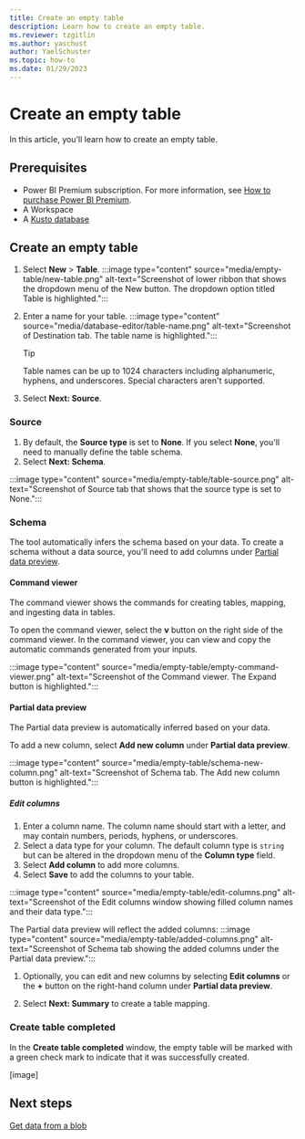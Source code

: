 ```yaml
---
title: Create an empty table
description: Learn how to create an empty table.
ms.reviewer: tzgitlin
ms.author: yaschust
author: YaelSchuster
ms.topic: how-to
ms.date: 01/29/2023
---
```


# Create an empty table

In this article, you'll learn how to create an empty table.

## Prerequisites

* Power BI Premium subscription. For more information, see [How to purchase Power BI Premium](/power-bi/enterprise/service-admin-premium-purchase).
* A Workspace
* A [Kusto database](create-database.md)

## Create an empty table

1. Select **New** > **Table**.
    :::image type="content" source="media/empty-table/new-table.png" alt-text="Screenshot of lower ribbon that shows the dropdown menu of the New button. The dropdown option titled Table is highlighted.":::
1. Enter a name for your table.
    :::image type="content" source="media/database-editor/table-name.png" alt-text="Screenshot of Destination tab. The table name is highlighted.":::

    > [!TIP]
    > Table names can be up to 1024 characters including alphanumeric, hyphens, and underscores. Special characters aren't supported.

1. Select **Next: Source**.

### Source

1. By default, the **Source type** is set to **None**. If you select **None**, you'll need to manually define the table schema.
1. Select **Next: Schema**.

:::image type="content" source="media/empty-table/table-source.png" alt-text="Screenshot of Source tab that shows that the source type is set to None.":::

### Schema

The tool automatically infers the schema based on your data. To create a schema without a data source, you'll need to add columns under [Partial data preview](#partial-data-preview).

#### Command viewer

The command viewer shows the commands for creating tables, mapping, and ingesting data in tables.

To open the command viewer, select the **v** button on the right side of the command viewer. In the command viewer, you can view and copy the automatic commands generated from your inputs.

:::image type="content" source="media/empty-table/empty-command-viewer.png" alt-text="Screenshot of the Command viewer. The Expand button is highlighted.":::

#### Partial data preview

The Partial data preview is automatically inferred based on your data.

To add a new column, select **Add new column** under **Partial data preview**.

:::image type="content" source="media/empty-table/schema-new-column.png" alt-text="Screenshot of Schema tab. The Add new column button is highlighted.":::

##### Edit columns

1. Enter a column name. The column name should start with a letter, and may contain numbers, periods, hyphens, or underscores.
1. Select a data type for your column. The default column type is `string` but can be altered in the dropdown menu of the **Column type** field.
1. Select **Add column** to add more columns.
1. Select **Save** to add the columns to your table.

:::image type="content" source="media/empty-table/edit-columns.png" alt-text="Screenshot of  the Edit columns window showing filled column names and their data type.":::

The Partial data preview  will reflect the added columns:
    :::image type="content" source="media/empty-table/added-columns.png" alt-text="Screenshot of Schema tab showing the added columns under the Partial data preview.":::

1. Optionally, you can edit and new columns by selecting **Edit columns** or the **+** button on the right-hand column under **Partial data preview**.

1. Select **Next: Summary** to create a table mapping.

### Create table completed

In the **Create table completed** window, the empty table will be marked with a green check mark to indicate that it was successfully created.

[image]

## Next steps

[Get data from a blob](get-data-blob.md)
